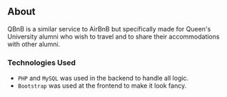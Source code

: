 ## About

QBnB is a similar service to AirBnB but specifically made for Queen's University alumni who wish to travel and to share their accommodations with other alumni.


### Technologies Used
* `PHP` and `MySQL` was used in the backend to handle all logic.
* `Bootstrap` was used at the frontend to make it look fancy.
